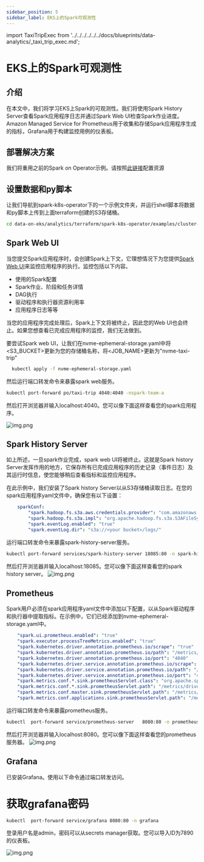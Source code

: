 ```yaml
---
sidebar_position: 5
sidebar_label: EKS上的Spark可观测性
---
```


import TaxiTripExec from '../../../../../../docs/blueprints/data-analytics/_taxi_trip_exec.md';

# EKS上的Spark可观测性

## 介绍
在本文中，我们将学习EKS上Spark的可观测性。我们将使用Spark History Server查看Spark应用程序日志并通过Spark Web UI检查Spark作业进度。Amazon Managed Service for Prometheus用于收集和存储Spark应用程序生成的指标，Grafana用于构建监控用例的仪表板。

## 部署解决方案
我们将重用之前的Spark on Operator示例。请按照[此链接](https://awslabs.github.io/data-on-eks/docs/data-analytics/spark-operator-yunikorn#deploying-the-solution)配置资源


## 设置数据和py脚本
让我们导航到spark-k8s-operator下的一个示例文件夹，并运行shell脚本将数据和py脚本上传到上面terraform创建的S3存储桶。
```bash
cd data-on-eks/analytics/terraform/spark-k8s-operator/examples/cluster-autoscaler/nvme-ephemeral-storage
```

<TaxiTripExec />

## Spark Web UI
当您提交Spark应用程序时，会创建Spark上下文，它理想情况下为您提供[Spark Web UI](https://sparkbyexamples.com/spark/spark-web-ui-understanding/)来监控应用程序的执行。监控包括以下内容。
- 使用的Spark配置
- Spark作业、阶段和任务详情
- DAG执行
- 驱动程序和执行器资源利用率
- 应用程序日志等等 <br/>

当您的应用程序完成处理后，Spark上下文将被终止，因此您的Web UI也会终止。如果您想查看已完成应用程序的监控，我们无法做到。

要尝试Spark web UI，让我们在nvme-ephemeral-storage.yaml中将\<S3_BUCKET\>更新为您的存储桶名称，将\<JOB_NAME\>更新为"nvme-taxi-trip"

```bash
  kubectl apply -f nvme-ephemeral-storage.yaml
```

然后运行端口转发命令来暴露spark web服务。

```bash
kubectl port-forward po/taxi-trip 4040:4040 -nspark-team-a
```

然后打开浏览器并输入localhost:4040。您可以像下面这样查看您的spark应用程序。

![img.png](../../../../../../docs/blueprints/data-analytics/img/spark-web-ui.png)

## Spark History Server
如上所述，一旦spark作业完成，spark web UI将被终止。这就是Spark history Server发挥作用的地方，它保存所有已完成应用程序的历史记录（事件日志）及其运行时信息，使您能够稍后查看指标和监控应用程序。

在此示例中，我们安装了Spark history Server以从S3存储桶读取日志。在您的spark应用程序yaml文件中，确保您有以下设置：

```yaml
    sparkConf:
        "spark.hadoop.fs.s3a.aws.credentials.provider": "com.amazonaws.auth.InstanceProfileCredentialsProvider"
        "spark.hadoop.fs.s3a.impl": "org.apache.hadoop.fs.s3a.S3AFileSystem"
        "spark.eventLog.enabled": "true"
        "spark.eventLog.dir": "s3a://<your bucket>/logs/"
```

运行端口转发命令来暴露spark-history-server服务。
```bash
kubectl port-forward services/spark-history-server 18085:80 -n spark-history-server
```

然后打开浏览器并输入localhost:18085。您可以像下面这样查看您的spark history server。
![img.png](../../../../../../docs/blueprints/data-analytics/img/spark-history-server.png)



## Prometheus
Spark用户必须在spark应用程序yaml文件中添加以下配置，以从Spark驱动程序和执行器中提取指标。在示例中，它们已经添加到nvme-ephemeral-storage.yaml中。

```yaml
    "spark.ui.prometheus.enabled": "true"
    "spark.executor.processTreeMetrics.enabled": "true"
    "spark.kubernetes.driver.annotation.prometheus.io/scrape": "true"
    "spark.kubernetes.driver.annotation.prometheus.io/path": "/metrics/executors/prometheus/"
    "spark.kubernetes.driver.annotation.prometheus.io/port": "4040"
    "spark.kubernetes.driver.service.annotation.prometheus.io/scrape": "true"
    "spark.kubernetes.driver.service.annotation.prometheus.io/path": "/metrics/driver/prometheus/"
    "spark.kubernetes.driver.service.annotation.prometheus.io/port": "4040"
    "spark.metrics.conf.*.sink.prometheusServlet.class": "org.apache.spark.metrics.sink.PrometheusServlet"
    "spark.metrics.conf.*.sink.prometheusServlet.path": "/metrics/driver/prometheus/"
    "spark.metrics.conf.master.sink.prometheusServlet.path": "/metrics/master/prometheus/"
    "spark.metrics.conf.applications.sink.prometheusServlet.path": "/metrics/applications/prometheus/"
```

运行端口转发命令来暴露prometheus服务。
```bash
kubectl  port-forward service/prometheus-server   8080:80 -n prometheus
```

然后打开浏览器并输入localhost:8080。您可以像下面这样查看您的prometheus服务器。
![img.png](../../../../../../docs/blueprints/data-analytics/img/prometheus-spark.png)

## Grafana
已安装Grafana。使用以下命令通过端口转发访问。

# 获取grafana密码

```bash
kubectl  port-forward service/grafana 8080:80 -n grafana
```

登录用户名是admin，密码可以从secrets manager获取。您可以导入ID为7890的仪表板。

![img.png](../../../../../../docs/blueprints/data-analytics/img/spark-grafana-dashboard.png)
